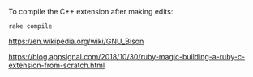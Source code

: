 
To compile the C++ extension after making edits:

~~~
rake compile
~~~

https://en.wikipedia.org/wiki/GNU_Bison

https://blog.appsignal.com/2018/10/30/ruby-magic-building-a-ruby-c-extension-from-scratch.html
